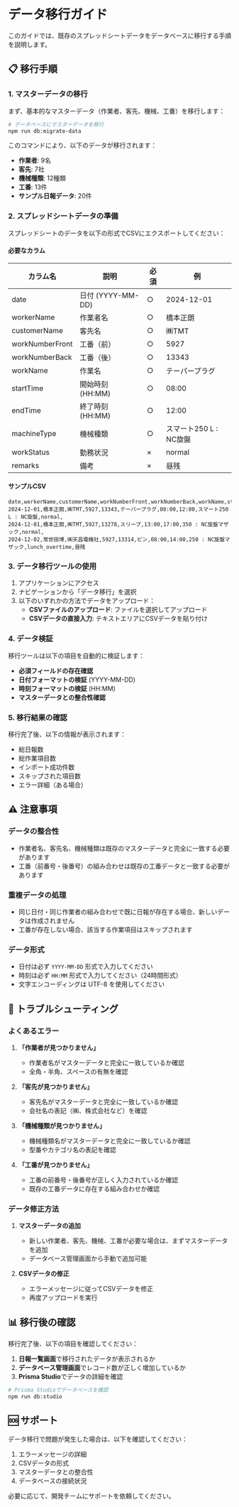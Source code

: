 # データ移行ガイド

このガイドでは、既存のスプレッドシートデータをデータベースに移行する手順を説明します。

## 📋 移行手順

### 1. マスターデータの移行

まず、基本的なマスターデータ（作業者、客先、機械、工番）を移行します：

```bash
# データベースにマスターデータを移行
npm run db:migrate-data
```

このコマンドにより、以下のデータが移行されます：
- **作業者**: 9名
- **客先**: 7社
- **機械種類**: 12種類
- **工番**: 13件
- **サンプル日報データ**: 20件

### 2. スプレッドシートデータの準備

スプレッドシートのデータを以下の形式でCSVにエクスポートしてください：

#### 必要なカラム
| カラム名 | 説明 | 必須 | 例 |
|---------|------|------|-----|
| date | 日付 (YYYY-MM-DD) | ○ | 2024-12-01 |
| workerName | 作業者名 | ○ | 橋本正朗 |
| customerName | 客先名 | ○ | ㈱TMT |
| workNumberFront | 工番（前） | ○ | 5927 |
| workNumberBack | 工番（後） | ○ | 13343 |
| workName | 作業名 | ○ | テーパープラグ |
| startTime | 開始時刻 (HH:MM) | ○ | 08:00 |
| endTime | 終了時刻 (HH:MM) | ○ | 12:00 |
| machineType | 機械種類 | ○ | スマート250 L : NC旋盤 |
| workStatus | 勤務状況 | × | normal |
| remarks | 備考 | × | 昼残 |

#### サンプルCSV
```csv
date,workerName,customerName,workNumberFront,workNumberBack,workName,startTime,endTime,machineType,workStatus,remarks
2024-12-01,橋本正朗,㈱TMT,5927,13343,テーパープラグ,08:00,12:00,スマート250 L : NC旋盤,normal,
2024-12-01,橋本正朗,㈱TMT,5927,13278,スリーブ,13:00,17:00,350 : NC旋盤マザック,normal,
2024-12-02,常世田博,㈱天昌電機社,5927,13314,ピン,08:00,14:00,250 : NC旋盤マザック,lunch_overtime,昼残
```

### 3. データ移行ツールの使用

1. アプリケーションにアクセス
2. ナビゲーションから「データ移行」を選択
3. 以下のいずれかの方法でデータをアップロード：
   - **CSVファイルのアップロード**: ファイルを選択してアップロード
   - **CSVデータの直接入力**: テキストエリアにCSVデータを貼り付け

### 4. データ検証

移行ツールは以下の項目を自動的に検証します：

- **必須フィールドの存在確認**
- **日付フォーマットの検証** (YYYY-MM-DD)
- **時刻フォーマットの検証** (HH:MM)
- **マスターデータとの整合性確認**

### 5. 移行結果の確認

移行完了後、以下の情報が表示されます：

- 総日報数
- 総作業項目数
- インポート成功件数
- スキップされた項目数
- エラー詳細（ある場合）

## ⚠️ 注意事項

### データの整合性
- 作業者名、客先名、機械種類は既存のマスターデータと完全に一致する必要があります
- 工番（前番号・後番号）の組み合わせは既存の工番データと一致する必要があります

### 重複データの処理
- 同じ日付・同じ作業者の組み合わせで既に日報が存在する場合、新しいデータは作成されません
- 工番が存在しない場合、該当する作業項目はスキップされます

### データ形式
- 日付は必ず `YYYY-MM-DD` 形式で入力してください
- 時刻は必ず `HH:MM` 形式で入力してください（24時間形式）
- 文字エンコーディングは UTF-8 を使用してください

## 🔧 トラブルシューティング

### よくあるエラー

1. **「作業者が見つかりません」**
   - 作業者名がマスターデータと完全に一致しているか確認
   - 全角・半角、スペースの有無を確認

2. **「客先が見つかりません」**
   - 客先名がマスターデータと完全に一致しているか確認
   - 会社名の表記（㈱、株式会社など）を確認

3. **「機械種類が見つかりません」**
   - 機械種類名がマスターデータと完全に一致しているか確認
   - 型番やカテゴリ名の表記を確認

4. **「工番が見つかりません」**
   - 工番の前番号・後番号が正しく入力されているか確認
   - 既存の工番データに存在する組み合わせか確認

### データ修正方法

1. **マスターデータの追加**
   - 新しい作業者、客先、機械、工番が必要な場合は、まずマスターデータを追加
   - データベース管理画面から手動で追加可能

2. **CSVデータの修正**
   - エラーメッセージに従ってCSVデータを修正
   - 再度アップロードを実行

## 📊 移行後の確認

移行完了後、以下の項目を確認してください：

1. **日報一覧画面**で移行されたデータが表示されるか
2. **データベース管理画面**でレコード数が正しく増加しているか
3. **Prisma Studio**でデータの詳細を確認

```bash
# Prisma Studioでデータベースを確認
npm run db:studio
```

## 🆘 サポート

データ移行で問題が発生した場合は、以下を確認してください：

1. エラーメッセージの詳細
2. CSVデータの形式
3. マスターデータとの整合性
4. データベースの接続状況

必要に応じて、開発チームにサポートを依頼してください。
